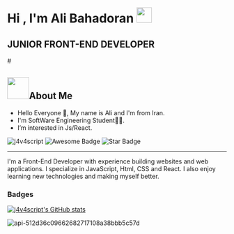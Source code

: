 <h1>Hi , I'm Ali Bahadoran <img src="https://media.giphy.com/media/hvRJCLFzcasrR4ia7z/giphy.gif" width="35"></h1>
<h2>  JUNIOR FRONT-END DEVELOPER </h2>

#<h2><img src = "https://user-images.githubusercontent.com/63050133/156777293-72a6e681-2582-4a9d-ad92-09d1181d47c7.gif" width = 50px height = 50px>About Me</h2>

-   Hello Everyone 👋, My name is Ali and I'm from Iran.<br>
-   I'm SoftWare Engineering Student👨‍💻.<br>
-   I’m interested in Js/React.<br>
<div class="img"><img src="https://komarev.com/ghpvc/?username=amirbayat0&label=Profile%20views&color=8042fc&style=plastic" alt="j4v4script" />
<img src="https://cdn.rawgit.com/sindresorhus/awesome/d7305f38d29fed78fa85652e3a63e154dd8e8829/media/badge.svg" alt="Awesome Badge"/>
<img src="https://img.shields.io/static/v1?label=%F0%9F%8C%9F&message=If%20Useful&style=style=flat&color=BC4E99" alt="Star Badge"/></div>

---------
I'm a Front-End Developer with experience building websites and web applications. I specialize in JavaScript, Html, CSS and React. I also enjoy learning new technologies and making myself better.

### Badges

<a href="http://www.github.com/j4v4script"><img src="https://github-readme-stats.vercel.app/api?username=j4v4script&show_icons=true&hide=&count_private=true&title_color=8042fc&text_color=ffffff&icon_color=8042fc&bg_color=000000&hide_border=true&show_icons=true" alt="j4v4script's GitHub stats" /></a>

![api-512d36c09662682717108a38bbb5c57d](https://user-images.githubusercontent.com/71150321/174295763-3c2aa25f-903f-4374-8a04-41666ca82a33.gif)

